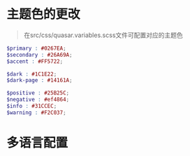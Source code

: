 # 主题色的更改
> 在src/css/quasar.variables.scss文件可配置对应的主题色
```scss
$primary : #0267EA;
$secondary : #26A69A;
$accent : #FF5722;

$dark : #1C1E22;
$dark-page : #14161A;

$positive : #25B25C;
$negative : #ef4864;
$info : #31CCEC;
$warning : #F2C037;
```

# 多语言配置
